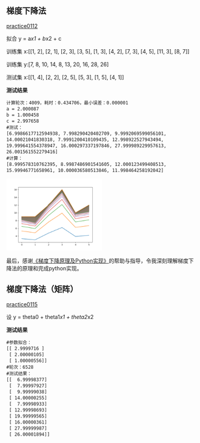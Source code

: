 ## 梯度下降法
[practice0112](https://github.com/morening/LearnML/blob/master/linear_regression/practice0112.py)

拟合 y = a*x1 + b*x2 + c

训练集 x:[[1, 2], [2, 1], [2, 3], [3, 5], [1, 3], [4, 2], [7, 3], [4, 5], [11, 3], [8, 7]]

训练集 y:[7, 8, 10, 14, 8, 13, 20, 16, 28, 26]

测试集 x:[[1, 4], [2, 2], [2, 5], [5, 3], [1, 5], [4, 1]]

**测试结果**
```
计算轮次：4009，耗时：0.434706，最小误差：0.000001
a = 2.000087
b = 1.000458
c = 2.997658
#测试：
[6.9986617712594938, 7.998290420402709, 9.9992069599056101, 14.00021041830318, 7.9991200410109435, 12.998922527943494, 19.999641554378947, 16.000297337197846, 27.999989229957613, 26.001561552279416]
#计算：
[8.999578310762395, 8.9987486901541605, 12.000123499408513, 15.99946771658961, 10.000036580513846, 11.998464258192042]
```

<img width="50%" height="50%" src="https://github.com/morening/LearnML/blob/master/snapshot/linear_regression/practice0112.png?raw=true" />

最后，感谢[《梯度下降原理及Python实现》](http://blog.csdn.net/programmer_wei/article/details/51941358)的帮助与指导，令我深刻理解梯度下降法的原理和完成python实现。

## 梯度下降法（矩阵）
[practice0115](https://github.com/morening/LearnML/blob/master/linear_regression/practice0115.py)

设 y = theta0 + theta1*x1 + theta2*x2

**测试结果**
```
#参数拟合：
[[ 2.9999716 ]
 [ 2.00000105]
 [ 1.00000556]]
#轮次：6528
#测试结果：
[[  6.99998377]
 [  7.99997927]
 [  9.99999038]
 [ 14.00000255]
 [  7.99998933]
 [ 12.99998693]
 [ 19.99999565]
 [ 16.00000361]
 [ 27.99999987]
 [ 26.00001894]]
```

